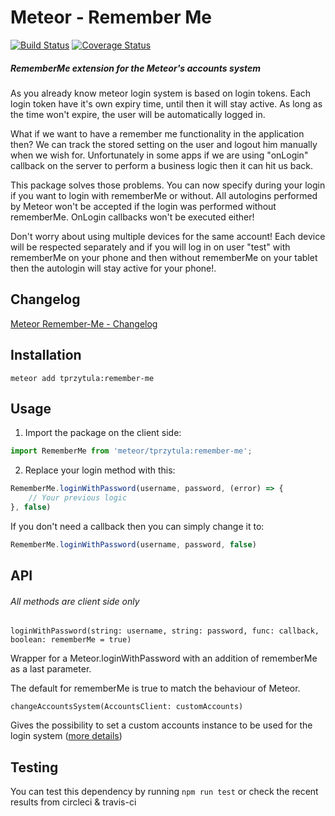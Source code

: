 # Meteor - Remember Me
[![Build Status](https://travis-ci.org/tprzytula/Meteor-Remember-Me.svg?branch=master)](https://travis-ci.org/tprzytula/Meteor-Remember-Me) [![Coverage Status](https://coveralls.io/repos/github/tprzytula/Meteor-Remember-Me/badge.svg)](https://coveralls.io/github/tprzytula/Meteor-Remember-Me)
##### RememberMe extension for the Meteor's accounts system

As you already know meteor login system is based on login tokens.
Each login token have it's own expiry time, until then it will stay active.
As long as the time won't expire, the user will be automatically logged in.

What if we want to have a remember me functionality in the application then?
We can track the stored setting on the user and logout him manually when we wish for.
Unfortunately in some apps if we are using "onLogin" callback on the server to 
perform a business logic then it can hit us back.

This package solves those problems. You can now specify during your login if you
want to login with rememberMe or without. All autologins performed by Meteor won't
be accepted if the login was performed without rememberMe. OnLogin callbacks won't be 
executed either!

Don't worry about using multiple devices for the same account! Each device will
be respected separately and if you will log in on user "test" with rememberMe on
your phone and then without rememberMe on your tablet then the autologin will stay
active for your phone!.

## Changelog
[Meteor Remember-Me - Changelog](doc/CHANGELOG.md)

## Installation

`meteor add tprzytula:remember-me`

## Usage

1. Import the package on the client side:

```js
import RememberMe from 'meteor/tprzytula:remember-me';
```

2. Replace your login method with this:

```js
RememberMe.loginWithPassword(username, password, (error) => {
    // Your previous logic
}, false)
```

If you don't need a callback then you can simply change it to:

```js
RememberMe.loginWithPassword(username, password, false)
```

## API
###### All methods are client side only

`loginWithPassword(string: username, string: password, func: callback, boolean: rememberMe = true)`

Wrapper for a Meteor.loginWithPassword with an addition of rememberMe as a last parameter.

The default for rememberMe is true to match the behaviour of Meteor.

`changeAccountsSystem(AccountsClient: customAccounts)`

Gives the possibility to set a custom accounts instance to be used for the login system ([more details](doc/CUSTOM_ACCOUNTS.md))

## Testing

You can test this dependency by running `npm run test` or check the recent results from circleci & travis-ci
